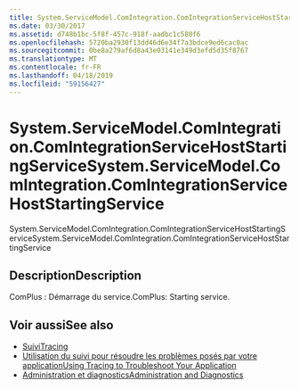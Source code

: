 ```yaml
---
title: System.ServiceModel.ComIntegration.ComIntegrationServiceHostStartingService
ms.date: 03/30/2017
ms.assetid: d748b1bc-5f8f-457c-918f-aadbc1c580f6
ms.openlocfilehash: 5720ba2930f13dd46d6e34f7a3bdce9ed6cac0ac
ms.sourcegitcommit: 0be8a279af6d8a43e03141e349d3efd5d35f8767
ms.translationtype: MT
ms.contentlocale: fr-FR
ms.lasthandoff: 04/18/2019
ms.locfileid: "59156427"
---
```

# <a name="systemservicemodelcomintegrationcomintegrationservicehoststartingservice"></a><span data-ttu-id="cb9db-102">System.ServiceModel.ComIntegration.ComIntegrationServiceHostStartingService</span><span class="sxs-lookup"><span data-stu-id="cb9db-102">System.ServiceModel.ComIntegration.ComIntegrationServiceHostStartingService</span></span>
<span data-ttu-id="cb9db-103">System.ServiceModel.ComIntegration.ComIntegrationServiceHostStartingService</span><span class="sxs-lookup"><span data-stu-id="cb9db-103">System.ServiceModel.ComIntegration.ComIntegrationServiceHostStartingService</span></span>  
  
## <a name="description"></a><span data-ttu-id="cb9db-104">Description</span><span class="sxs-lookup"><span data-stu-id="cb9db-104">Description</span></span>  
 <span data-ttu-id="cb9db-105">ComPlus : Démarrage du service.</span><span class="sxs-lookup"><span data-stu-id="cb9db-105">ComPlus: Starting service.</span></span>  
  
## <a name="see-also"></a><span data-ttu-id="cb9db-106">Voir aussi</span><span class="sxs-lookup"><span data-stu-id="cb9db-106">See also</span></span>

- [<span data-ttu-id="cb9db-107">Suivi</span><span class="sxs-lookup"><span data-stu-id="cb9db-107">Tracing</span></span>](../../../../../docs/framework/wcf/diagnostics/tracing/index.md)
- [<span data-ttu-id="cb9db-108">Utilisation du suivi pour résoudre les problèmes posés par votre application</span><span class="sxs-lookup"><span data-stu-id="cb9db-108">Using Tracing to Troubleshoot Your Application</span></span>](../../../../../docs/framework/wcf/diagnostics/tracing/using-tracing-to-troubleshoot-your-application.md)
- [<span data-ttu-id="cb9db-109">Administration et diagnostics</span><span class="sxs-lookup"><span data-stu-id="cb9db-109">Administration and Diagnostics</span></span>](../../../../../docs/framework/wcf/diagnostics/index.md)
